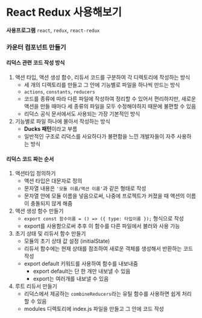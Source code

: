 # React Redux 사용해보기

**사용프로그램**
`react`, `redux`, `react-redux`

### 카운터 컴포넌트 만들기

#### 리덕스 관련 코드 작성 방식

1. 액션 타입, 액션 생성 함수, 리듀서 코드를 구분하여 각 디렉토리에 작성하는 방식
    - 세 개의 디렉토리를 만들고 그 안에 기능별로 파일을 하나씩 만드는 방식
    - `actions`, `constants`, `reducers`
    - 코드를 종류에 따라 다른 파일에 작성하여 정리할 수 있어서 편리하지만, 새로운 액션을 만들 때마다 세 종류의 파일을 모두 수정해야하지 때문에 불편할 수 있음
    - 리덕스 공식 문서에서도 사용되는 가장 기본적인 방식
2. 기능별로 파일 하나에 몰아서 작성하는 방식
    - **Ducks 패턴**이라고 부름
    - 일반적인 구조로 리덕스를 사요하다가 불편함을 느낀 개발자들이 자주 사용하는 방식

#### 리덕스 코드 짜는 순서

1. 액션타입 정의하기
    - 액션 타입은 대문자로 정의
    - 문자열 내용은 `'모듈 이름/액션 이름'`과 같은 형태로 작성
    - 문자열 안에 모듈 이름을 넣음으로써, 나중에 프로젝트가 커졌을 때 액션의 이름이 충돌되지 않게 해줌
2. 액션 생성 함수 만들기
    - `export const 함수이름 = () => ({ type: 타입이름 });` 형식으로 작성
    - export를 사용함으로써 추후 이 함수를 다른 파일에서 불러와 사용 가능
3. 초기 상태 및 리듀서 함수 만들기
    - 모듈의 초기 상태 값 설정 (initialState)
    - 리듀서 함수에는 현재 상태를 참조하여 새로운 객체를 생성해서 반환하는 코드 작성
    - export default 키워드를 사용하여 함수를 내보내줌
        - export default는 단 한 개만 내보낼 수 있음
        - export는 여러개를 내보낼 수 있음
4. 루트 리듀서 만들기
    - 리덕스에서 제공하는 `combineReducers`라는 유틸 함수를 사용하면 쉽게 처리할 수 있음
    - modules 디렉토리에 index.js 파일을 만들고 그 안에 코드 작성
